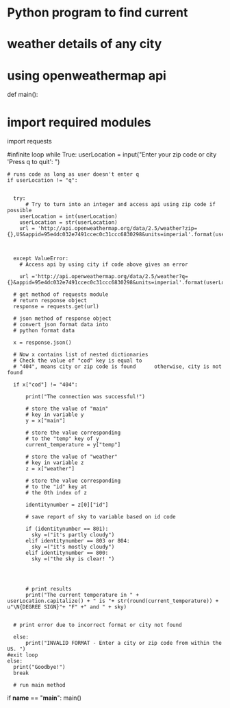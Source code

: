 # Python program to find current  
# weather details of any city 
# using openweathermap api 
  
def main():

   # import required modules 
  import requests

  #infinite loop
  while True:
    userLocation = input("Enter your zip code or city 'Press q to quit': ")
  
    # runs code as long as user doesn't enter q
    if userLocation != "q":

      
      try: 
          # Try to turn into an integer and access api using zip code if possible
        userLocation = int(userLocation)
        userLocation = str(userLocation)
        url = 'http://api.openweathermap.org/data/2.5/weather?zip={},US&appid=95e4dc032e7491ccec0c31ccc6830298&units=imperial'.format(userLocation)
        
        
        
      except ValueError: 
        # Access api by using city if code above gives an error
        
        url ='http://api.openweathermap.org/data/2.5/weather?q={}&appid=95e4dc032e7491ccec0c31ccc6830298&units=imperial'.format(userLocation)
        
      # get method of requests module 
      # return response object 
      response = requests.get(url) 

      # json method of response object  
      # convert json format data into 
      # python format data 

      x = response.json() 

      # Now x contains list of nested dictionaries 
      # Check the value of "cod" key is equal to 
      # "404", means city or zip code is found      otherwise, city is not found   

      if x["cod"] != "404": 

          print("The connection was successful!")
        
          # store the value of "main" 
          # key in variable y 
          y = x["main"] 
        
          # store the value corresponding 
          # to the "temp" key of y 
          current_temperature = y["temp"] 
        
          # store the value of "weather" 
          # key in variable z 
          z = x["weather"] 
        
          # store the value corresponding  
          # to the "id" key at  
          # the 0th index of z 

          identitynumber = z[0]["id"]

          # save report of sky to variable based on id code 

          if (identitynumber == 801):
            sky =("it's partly cloudy")
          elif identitynumber == 803 or 804:
            sky =("it's mostly cloudy")
          elif identitynumber == 800:
            sky =("the sky is clear! ")

        

        
          # print results 
          print("The current temperature in " +       userLocation.capitalize() + " is "+ str(round(current_temperature)) + u"\N{DEGREE SIGN}"+ "F" +" and " + sky)
          
        
      # print error due to incorrect format or city not found

      else: 
          print("INVALID FORMAT - Enter a city or zip code from within the US. ") 
    #exit loop
    else:
      print("Goodbye!")
      break

      # run main method
if __name__ == "__main__":
  main()
